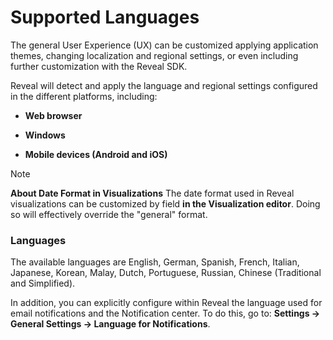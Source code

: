 # Supported Languages

The general User Experience (UX) can be customized applying application themes, changing localization and regional settings, or even including further customization with the Reveal SDK.

Reveal will detect and apply the language and regional settings configured in the different platforms, including:

  - **Web browser**

  - **Windows**

  - **Mobile devices (Android and iOS)**

> [!NOTE]
>**About Date Format in Visualizations**
>The date format used in Reveal visualizations can be customized by field **in the Visualization editor**. Doing so will effectively override the "general" format.

### Languages

The available languages are English, German, Spanish, French, Italian,
Japanese, Korean, Malay, Dutch, Portuguese, Russian, Chinese
(Traditional and Simplified).

In addition, you can explicitly configure within Reveal the language
used for email notifications and the Notification center. To do this, go
to: **Settings -> General Settings -> Language for Notifications**.
